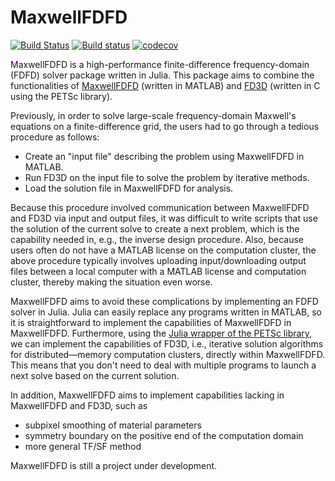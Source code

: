 # MaxwellFDFD

[![Build Status](https://travis-ci.com/wsshin/MaxwellFDFD.jl.svg?branch=main)](https://travis-ci.com/wsshin/MaxwellFDFD.jl)
[![Build status](https://ci.appveyor.com/api/projects/status/msqy41b4qsslmm0u/branch/main?svg=true)](https://ci.appveyor.com/project/wsshin/MaxwellFDFD-jl/branch/main)
[![codecov](https://codecov.io/gh/wsshin/MaxwellFDFD.jl/branch/main/graph/badge.svg?token=T2UuPYQTXB)](https://codecov.io/gh/wsshin/MaxwellFDFD.jl)

MaxwellFDFD is a high-performance finite-difference frequency-domain (FDFD) solver package
written in Julia.  This package aims to combine the functionalities of
[MaxwellFDFD](https://github.com/wsshin/maxwellfdfd) (written in MATLAB) and
[FD3D](https://github.com/wsshin/fd3d) (written in C using the PETSc library).

Previously, in order to solve large-scale frequency-domain Maxwell's equations on a
finite-difference grid, the users had to go through a tedious procedure as follows:

- Create an "input file" describing the problem using MaxwellFDFD in MATLAB.
- Run FD3D on the input file to solve the problem by iterative methods.
- Load the solution file in MaxwellFDFD for analysis.

Because this procedure involved communication between MaxwellFDFD and FD3D via input and
output files, it was difficult to write scripts that use the solution of the current solve
to create a next problem, which is the capability needed in, e.g., the inverse design
procedure.  Also, because users often do not have a MATLAB license on the computation
cluster, the above procedure typically involves uploading input/downloading output files
between a local computer with a MATLAB license and computation cluster, thereby making the
situation even worse.


MaxwellFDFD aims to avoid these complications by implementing an FDFD solver in Julia.  Julia
can easily replace any programs written in MATLAB, so it is straightforward to implement the
capabilities of MaxwellFDFD in MaxwellFDFD.  Furthermore, using the [Julia wrapper of the
PETSc library](https://github.com/JuliaParallel/PETSc.jl), we can implement the capabilities
of FD3D, i.e., iterative solution algorithms for distributed—memory computation clusters,
directly within MaxwellFDFD.  This means that you don't need to deal with multiple programs
to launch a next solve based on the current solution.

In addition, MaxwellFDFD aims to implement capabilities lacking in MaxwellFDFD and FD3D, such
as

- subpixel smoothing of material parameters
- symmetry boundary on the positive end of the computation domain
- more general TF/SF method

MaxwellFDFD is still a project under development.

<!---Mention Ian Williamson's repository.--->
